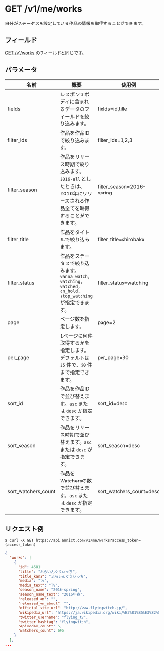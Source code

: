 # GET /v1/me/works

自分がステータスを設定している作品の情報を取得することができます。

## フィールド

[GET /v1/works](https://annict.wikihub.io/wiki/api/works#get-v1-works) のフィールドと同じです。


## パラメータ

| 名前 | 概要 | 使用例 |
| --- | --- | --- |
| fields | レスポンスボディに含まれるデータのフィールドを絞り込みます。 | fields=id,title |
| filter_ids | 作品を作品IDで絞り込みます。 | filter_ids=1,2,3 |
| filter_season | 作品をリリース時期で絞り込みます。`2016-all` としたときは、2016年にリリースされる作品全てを取得することができます。 | filter_season=2016-spring |
| filter_title | 作品をタイトルで絞り込みます。 | filter_title=shirobako |
| filter_status | 作品をステータスで絞り込みます。`wanna_watch, watching, watched, on_hold, stop_watching` が指定できます。 | filter_status=watching |
| page | ページ数を指定します。 | page=2 |
| per_page | 1ページに何件取得するかを指定します。デフォルトは `25` 件で、`50` 件まで指定できます。 | per_page=30 |
| sort_id | 作品を作品IDで並び替えます。`asc` または `desc` が指定できます。 | sort_id=desc |
| sort_season | 作品をリリース時期で並び替えます。`asc` または `desc` が指定できます。 | sort_season=desc |
| sort_watchers_count | 作品をWatchersの数で並び替えます。`asc` または `desc` が指定できます。 | sort_watchers_count=desc |


## リクエスト例

```
$ curl -X GET https://api.annict.com/v1/me/works?access_token=(access_token)
```

```json
{
  "works": [
    {
      "id": 4681,
      "title": "ふらいんぐうぃっち",
      "title_kana": "ふらいんぐうぃっち",
      "media": "tv",
      "media_text": "TV",
      "season_name": "2016-spring",
      "season_name_text": "2016年春",
      "released_on": "",
      "released_on_about": "",
      "official_site_url": "http://www.flyingwitch.jp/",
      "wikipedia_url": "https://ja.wikipedia.org/wiki/%E3%81%B5%E3%82%89%E3%81%84%E3%82%93%E3%81%90%E3%81%86%E3%81%83%E3%81%A3%E3%81%A1",
      "twitter_username": "flying_tv",
      "twitter_hashtag": "flyingwitch",
      "episodes_count": 5,
      "watchers_count": 695
    }
  ],
...
```
